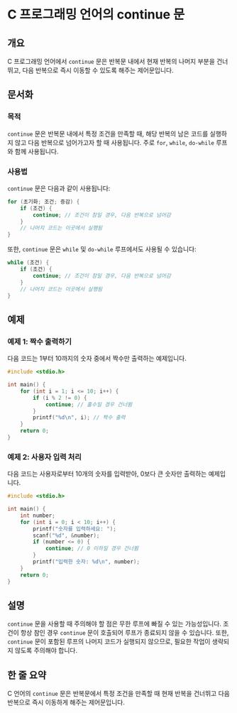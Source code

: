 <!--
Meta Description: # C 프로그래밍 언어의 continue 문 ## 개요 C 프로그래밍 언어에서 `continue` 문은 반복문 내에서 현재 반복의 나머지 부분을 건너뛰고, 다음 반복으로 즉시 이동할 수 있도록 해주는 제어문입니다. ## 문서화 ### 목적 `continue` 문은 반복...
Meta Keywords: continue, 반복으로, while, int, 나머지
-->

# C 프로그래밍 언어의 continue 문

## 개요
C 프로그래밍 언어에서 `continue` 문은 반복문 내에서 현재 반복의 나머지 부분을 건너뛰고, 다음 반복으로 즉시 이동할 수 있도록 해주는 제어문입니다.

## 문서화
### 목적
`continue` 문은 반복문 내에서 특정 조건을 만족할 때, 해당 반복의 남은 코드를 실행하지 않고 다음 반복으로 넘어가고자 할 때 사용됩니다. 주로 `for`, `while`, `do-while` 루프와 함께 사용됩니다.

### 사용법
`continue` 문은 다음과 같이 사용됩니다:

```c
for (초기화; 조건; 증감) {
    if (조건) {
        continue; // 조건이 참일 경우, 다음 반복으로 넘어감
    }
    // 나머지 코드는 이곳에서 실행됨
}
```

또한, `continue` 문은 `while` 및 `do-while` 루프에서도 사용될 수 있습니다:

```c
while (조건) {
    if (조건) {
        continue; // 조건이 참일 경우, 다음 반복으로 넘어감
    }
    // 나머지 코드는 이곳에서 실행됨
}
```

## 예제
### 예제 1: 짝수 출력하기
다음 코드는 1부터 10까지의 숫자 중에서 짝수만 출력하는 예제입니다.

```c
#include <stdio.h>

int main() {
    for (int i = 1; i <= 10; i++) {
        if (i % 2 != 0) {
            continue; // 홀수일 경우 건너뜀
        }
        printf("%d\n", i); // 짝수 출력
    }
    return 0;
}
```

### 예제 2: 사용자 입력 처리
다음 코드는 사용자로부터 10개의 숫자를 입력받아, 0보다 큰 숫자만 출력하는 예제입니다.

```c
#include <stdio.h>

int main() {
    int number;
    for (int i = 0; i < 10; i++) {
        printf("숫자를 입력하세요: ");
        scanf("%d", &number);
        if (number <= 0) {
            continue; // 0 이하일 경우 건너뜀
        }
        printf("입력한 숫자: %d\n", number);
    }
    return 0;
}
```

## 설명
`continue` 문을 사용할 때 주의해야 할 점은 무한 루프에 빠질 수 있는 가능성입니다. 조건이 항상 참인 경우 `continue` 문이 호출되어 루프가 종료되지 않을 수 있습니다. 또한, `continue` 문이 포함된 루프의 나머지 코드가 실행되지 않으므로, 필요한 작업이 생략되지 않도록 주의해야 합니다.

## 한 줄 요약
C 언어의 `continue` 문은 반복문에서 특정 조건을 만족할 때 현재 반복을 건너뛰고 다음 반복으로 즉시 이동하게 해주는 제어문입니다.